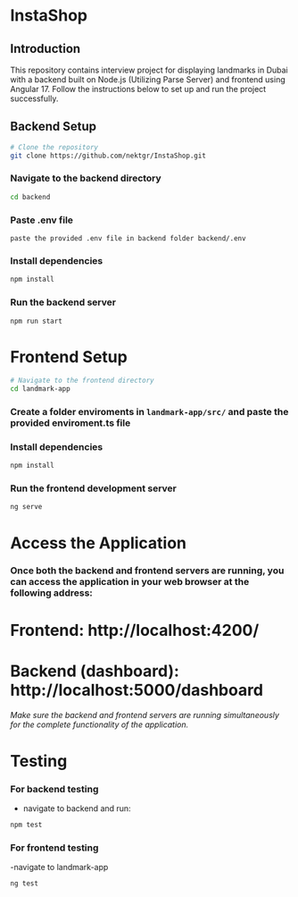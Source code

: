 # InstaShop

## Introduction
This repository contains interview project for displaying landmarks in Dubai with a backend built on Node.js (Utilizing Parse Server) and frontend using Angular 17. Follow the instructions below to set up and run the project successfully.

## Backend Setup

```bash
# Clone the repository
git clone https://github.com/nektgr/InstaShop.git
```
### Navigate to the backend directory
```bash
cd backend
```
### Paste .env file
```text
paste the provided .env file in backend folder backend/.env
```
### Install dependencies
```bash
npm install
```
### Run the backend server
```bash
npm run start
```

# Frontend Setup
```bash
# Navigate to the frontend directory
cd landmark-app
```

### Create a folder enviroments in `landmark-app/src/` and paste the provided enviroment.ts file


### Install dependencies
```bash
npm install
```
### Run the frontend development server
```bash
ng serve
```
# Access the Application
### Once both the backend and frontend servers are running, you can access the application in your web browser at the following address:

# Frontend: http://localhost:4200/
# Backend (dashboard): http://localhost:5000/dashboard 
###### Make sure the backend and frontend servers are running simultaneously for the complete functionality of the application.

# Testing 
### For backend testing
- navigate to backend and run:
```bash
npm test
```

### For frontend testing 
-navigate to landmark-app
```bash
ng test
```
